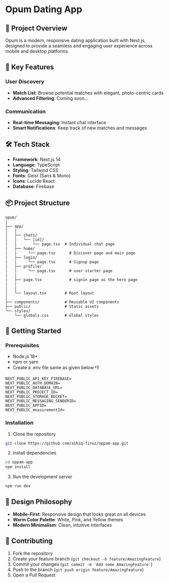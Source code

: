 # Opum Dating App

## 📱 Project Overview

Opum is a modern, responsive dating application built with Next.js, designed to provide a seamless and engaging user experience across mobile and desktop platforms.

## 🌟 Key Features

### User Discovery
- **Match List**: Browse potential matches with elegant, photo-centric cards
- **Advanced Filtering**: Coming soon...

### Communication
- **Real-time Messaging**: Instant chat interface
- **Smart Notifications**: Keep track of new matches and messages

## 🛠 Tech Stack

- **Framework**: Next.js 14
- **Language**: TypeScript
- **Styling**: Tailwind CSS
- **Fonts**: Geist (Sans & Mono)
- **Icons**: Lucide React
- **Database**: Firebase

## 📦 Project Structure

```
opum/
│
├── app/
│   │   
│   ├── chats/
│   │   └── [id]/
│   |       └── page.tsx  # Individual chat page
|   ├── home/
|   |     └── page.tsx      # Discover page and main page
|   ├── login/
|   |     └── page.tsx      # Signup page
|   ├── profile/
|   |     └── page.tsx      # user starter page
|   |
|   ├── page.tsx            # signin page as the hero page
|   |     
|   |
│   └── layout.tsx        # Root layout
│
├── components/           # Reusable UI components
├── public/               # Static assets
└── styles/
    └── globals.css       # Global styles
```

## 🚀 Getting Started

### Prerequisites
- Node.js 18+
- npm or yarn
- Create a .env file same as given below 👎
```
NEXT_PUBLIC_API_KEY_FIREBASE=
NEXT_PUBLIC_AUTH_DOMAIN=
NEXT_PUBLIC_DATABASE_URL=
NEXT_PUBLIC_PROJECT_ID=
NEXT_PUBLIC_STORAGE_BUCKET=
NEXT_PUBLIC_MESSAGING_SENDERID=
NEXT_PUBLIC_APPID=
NEXT_PUBLIC_measurementId=
```

### Installation

1. Clone the repository
```bash
git clone https://github.com/ashiq-firoz/oppam-app.git
```

2. Install dependencies
```bash
cd oppam-app
npm install
```

3. Run the development server
```bash
npm run dev
```

## 🎨 Design Philosophy

- **Mobile-First**: Responsive design that looks great on all devices
- **Warm Color Palette**: White, Pink, and Yellow themes
- **Modern Minimalism**: Clean, intuitive interfaces

<!-- ## 🔜 Upcoming Features

- [ ] User Authentication
- [ ] Profile Creation
- [ ] Advanced Match Algorithms
- [ ] Video Calling
- [ ] Location-based Matching -->

## 🤝 Contributing

1. Fork the repository
2. Create your feature branch (`git checkout -b feature/AmazingFeature`)
3. Commit your changes (`git commit -m 'Add some AmazingFeature'`)
4. Push to the branch (`git push origin feature/AmazingFeature`)
5. Open a Pull Request

